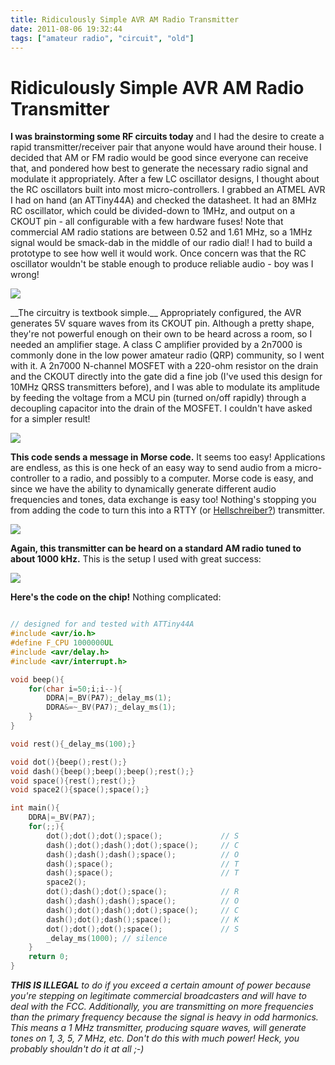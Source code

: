 ```yaml
---
title: Ridiculously Simple AVR AM Radio Transmitter
date: 2011-08-06 19:32:44
tags: ["amateur radio", "circuit", "old"]
---
```


# Ridiculously Simple AVR AM Radio Transmitter

__I was brainstorming some RF circuits today__ and I had the desire to create a rapid transmitter/receiver pair that anyone would have around their house. I decided that AM or FM radio would be good since everyone can receive that, and pondered how best to generate the necessary radio signal and modulate it appropriately.  After a few LC oscillator designs, I thought about the RC oscillators built into most micro-controllers. I grabbed an ATMEL AVR I had on hand (an ATTiny44A) and checked the datasheet. It had an 8MHz RC oscillator, which could be divided-down to 1MHz, and output on a CKOUT pin - all configurable with a few hardware fuses! Note that commercial AM radio stations are between 0.52 and 1.61 MHz, so a 1MHz signal would be smack-dab in the middle of our radio dial! I had to build a prototype to see how well it would work. Once concern was that the RC  oscillator wouldn't be stable enough to produce reliable audio - boy was I wrong!

<div class="text-center img-medium">

[![](schem_thumb.jpg)](schem.jpg)

</div>
__The circuitry is textbook simple.__ Appropriately configured, the AVR generates 5V square waves from its CKOUT pin. Although a pretty shape, they're not powerful enough on their own to be heard across a room, so I needed an amplifier stage. A class C amplifier provided by a 2n7000 is commonly done in the low power amateur radio (QRP) community, so I went with it. A 2n7000 N-channel MOSFET with a 220-ohm resistor on the drain and the CKOUT directly into the gate did a fine job (I've used this design for 10MHz QRSS transmitters before), and I was able to modulate its amplitude by feeding the voltage from a MCU pin (turned on/off rapidly) through a decoupling capacitor into the drain of the MOSFET. I couldn't have asked for a simpler result!

![](https://www.youtube.com/embed/1VCkhPTAHjY)

__This code sends a message in Morse code.__ It seems too easy!  Applications are endless, as this is one heck of an easy way to send audio from a micro-controller to a radio, and possibly to a computer. Morse code is easy, and since we have the ability to dynamically generate different audio frequencies and tones, data exchange is easy too!  Nothing's stopping you from adding the code to turn this into a RTTY (or [Hellschreiber?](http://www.swharden.com/blog/2011-08-05-i-before-e-except-after-hellschreiber/)) transmitter.


<div class="text-center img-border">

[![](DSCN1670_thumb.jpg)](DSCN1670.jpg)

</div>

__Again, this transmitter can be heard on a standard AM radio tuned to about 1000 kHz.__ This is the setup I used with great success:

<div class="text-center img-border">

[![](schem2_thumb.jpg)](schem2.jpg)

</div>

__Here's the code on the chip!__ Nothing complicated:

```c

// designed for and tested with ATTiny44A
#include <avr/io.h>
#define F_CPU 1000000UL
#include <avr/delay.h>
#include <avr/interrupt.h>

void beep(){
    for(char i=50;i;i--){
        DDRA|=_BV(PA7);_delay_ms(1);
        DDRA&=~_BV(PA7);_delay_ms(1);
    }
}

void rest(){_delay_ms(100);}

void dot(){beep();rest();}
void dash(){beep();beep();beep();rest();}
void space(){rest();rest();}
void space2(){space();space();}

int main(){
    DDRA|=_BV(PA7);
    for(;;){
        dot();dot();dot();space();             // S
        dash();dot();dash();dot();space();     // C
        dash();dash();dash();space();          // O
        dash();space();                        // T
        dash();space();                        // T
        space2();
        dot();dash();dot();space();            // R
        dash();dash();dash();space();          // O
        dash();dot();dash();dot();space();     // C
        dash();dot();dash();space();           // K
        dot();dot();dot();space();             // S
        _delay_ms(1000); // silence
    }
    return 0;
}
```

___THIS IS ILLEGAL__ to do if you exceed a certain amount of power because you're stepping on legitimate commercial broadcasters and will have to deal with the FCC. Additionally, you are transmitting on more frequencies than the primary frequency because the signal is heavy in odd harmonics. This means a 1 MHz transmitter, producing square waves, will generate tones on 1, 3, 5, 7 MHz, etc. Don't do this with much power! Heck, you probably shouldn't do it at all ;-)_